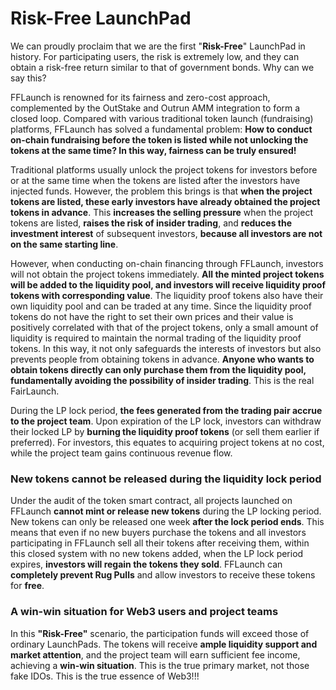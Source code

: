 # Risk-Free LaunchPad

We can proudly proclaim that we are the first "**Risk-Free**" LaunchPad in history. For participating users, the risk is extremely low, and they can obtain a risk-free return similar to that of government bonds. Why can we say this?

FFLaunch is renowned for its fairness and zero-cost approach, complemented by the OutStake and Outrun AMM integration to form a closed loop. Compared with various traditional token launch (fundraising) platforms, FFLaunch has solved a fundamental problem: **How to conduct on-chain fundraising before the token is listed while not unlocking the tokens at the same time? In this way, fairness can be truly ensured!**

Traditional platforms usually unlock the project tokens for investors before or at the same time when the tokens are listed after the investors have injected funds. However, the problem this brings is that **when the project tokens are listed, these early investors have already obtained the project tokens in advance**. This **increases the selling pressure** when the project tokens are listed, **raises the risk of insider trading**, and **reduces the investment interest** of subsequent investors, **because all investors are not on the same starting line**.

However, when conducting on-chain financing through FFLaunch, investors will not obtain the project tokens immediately. **All the minted project tokens will be added to the liquidity pool, and investors will receive liquidity proof tokens with corresponding value**. The liquidity proof tokens also have their own liquidity pool and can be traded at any time. Since the liquidity proof tokens do not have the right to set their own prices and their value is positively correlated with that of the project tokens, only a small amount of liquidity is required to maintain the normal trading of the liquidity proof tokens. In this way, it not only safeguards the interests of investors but also prevents people from obtaining tokens in advance. **Anyone who wants to obtain tokens directly can only purchase them from the liquidity pool, fundamentally avoiding the possibility of insider trading**. This is the real FairLaunch.

During the LP lock period, **the fees generated from the trading pair accrue to the project team**. Upon expiration of the LP lock, investors can withdraw their locked LP by **burning the liquidity proof tokens** (or sell them earlier if preferred). For investors, this equates to acquiring project tokens at no cost, while the project team gains continuous revenue flow.

### New tokens cannot be released during the liquidity lock period

Under the audit of the token smart contract, all projects launched on FFLaunch **cannot mint or release new tokens** during the LP locking period. New tokens can only be released one week **after the lock period ends**. This means that even if no new buyers purchase the tokens and all investors participating in FFLaunch sell all their tokens after receiving them, within this closed system with no new tokens added, when the LP lock period expires, **investors will regain the tokens they sold**. FFLaunch can **completely prevent Rug Pulls** and allow investors to receive these tokens for **free**.

### A win-win situation for Web3 users and project teams

In this **"Risk-Free"** scenario, the participation funds will exceed those of ordinary LaunchPads. The tokens will receive **ample liquidity support and market attention**, and the project team will earn sufficient fee income, achieving a **win-win situation**. This is the true primary market, not those fake IDOs. This is the true essence of Web3!!!
